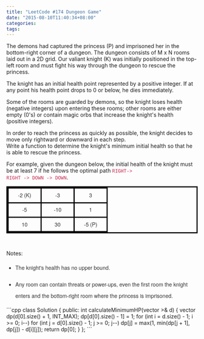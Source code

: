 ```yaml
---
title: "LeetCode #174 Dungeon Game"
date: "2015-08-10T11:40:34+08:00"
categories:
tags:
---
```


                                            

The demons had captured the princess (P) and imprisoned her in the bottom-right corner of a dungeon. The dungeon consists of M x N rooms laid out in a 2D grid. Our valiant knight (K)
 was initially positioned in the top-left room and must fight his way through the dungeon to rescue the princess.

The knight has an initial health point represented by a positive integer. If at any point his health point drops to 0 or below, he dies immediately.

Some of the rooms are guarded by demons, so the knight loses health (negative integers) upon entering these rooms; other rooms are either empty (0's) or contain magic orbs that increase the knight's health (positive integers).

In order to reach the princess as quickly as possible, the knight decides to move only rightward or downward in each step.
<br style="color:rgb(51,51,51);font-family:'Helvetica Neue', Helvetica, Arial, sans-serif;font-size:14px;line-height:30px;" />
Write a function to determine the knight's minimum initial health so that he is able to rescue the princess.

For example, given the dungeon below, the initial health of the knight must be at least 7 if he follows the optimal path <code style="font-family:Menlo, Monaco, Consolas, 'Courier New', monospace;font-size:12.6000003814697px;color:rgb(199,37,78);">RIGHT->
 RIGHT -> DOWN -> DOWN</code>.
<table class="dungeon" style="border-spacing:0px;border-collapse:collapse;border:3px solid #000000;color:rgb(51,51,51);font-family:'Helvetica Neue', Helvetica, Arial, sans-serif;font-size:14px;line-height:30px;"><tbody><tr><td style="border:3px solid #000000;text-align:center;width:70px;">
-2 (K)</td>
<td style="border:3px solid #000000;text-align:center;width:70px;">
-3</td>
<td style="border:3px solid #000000;text-align:center;width:70px;">
3</td>
</tr><tr><td style="border:3px solid #000000;text-align:center;width:70px;">
-5</td>
<td style="border:3px solid #000000;text-align:center;width:70px;">
-10</td>
<td style="border:3px solid #000000;text-align:center;width:70px;">
1</td>
</tr><tr><td style="border:3px solid #000000;text-align:center;width:70px;">
10</td>
<td style="border:3px solid #000000;text-align:center;width:70px;">
30</td>
<td style="border:3px solid #000000;text-align:center;width:70px;">
-5 (P)</td>
</tr></tbody></table><br style="color:rgb(51,51,51);font-family:'Helvetica Neue', Helvetica, Arial, sans-serif;font-size:14px;line-height:30px;" />
Notes:
<ul style="color:rgb(51,51,51);font-family:'Helvetica Neue', Helvetica, Arial, sans-serif;font-size:14px;line-height:30px;"><li>The knight's health has no upper bound.</li></ul>
<ul style="color:rgb(51,51,51);font-family:'Helvetica Neue', Helvetica, Arial, sans-serif;font-size:14px;line-height:30px;"><li>Any room can contain threats or power-ups, even the first room the knight enters and the bottom-right room where the princess is imprisoned.</li></ul>```cpp
class Solution {
public:
    int calculateMinimumHP(vector<vector<int> >& d) {
        vector<int> dp(d[0].size() + 1, INT_MAX);
        dp[d[0].size() - 1] = 1;
        for (int i = d.size() - 1; i >= 0; i--)
            for (int j = d[0].size() - 1; j >= 0; j--)
                dp[j] = max(1, min(dp[j + 1], dp[j]) - d[i][j]);
        return dp[0];
    }
};
```

